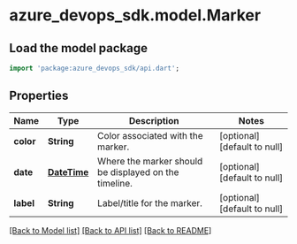 # azure_devops_sdk.model.Marker

## Load the model package
```dart
import 'package:azure_devops_sdk/api.dart';
```

## Properties
Name | Type | Description | Notes
------------ | ------------- | ------------- | -------------
**color** | **String** | Color associated with the marker. | [optional] [default to null]
**date** | [**DateTime**](DateTime.md) | Where the marker should be displayed on the timeline. | [optional] [default to null]
**label** | **String** | Label/title for the marker. | [optional] [default to null]

[[Back to Model list]](../README.md#documentation-for-models) [[Back to API list]](../README.md#documentation-for-api-endpoints) [[Back to README]](../README.md)


